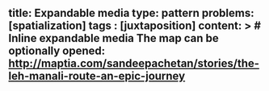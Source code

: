 title: Expandable media
type: pattern
problems: [spatialization]
tags : [juxtaposition]
content: >
    # Inline expandable media
    The map can be optionally opened:
    http://maptia.com/sandeepachetan/stories/the-leh-manali-route-an-epic-journey
---


